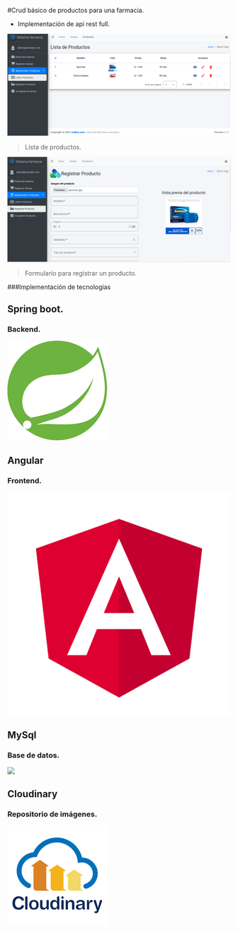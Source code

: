 #Crud básico de productos para una farmacia.
- Implementación de api rest full.

![](https://github.com/jsmithmostacero/SistemaFarmacia/blob/master/readme-img/Captura%20de%20pantalla%202024-05-25%20113506.png)

> Lista de productos.

![](https://github.com/jsmithmostacero/SistemaFarmacia/blob/master/readme-img/Captura%20de%20pantalla%202024-05-25%20113544.png)

> Formulario para registrar un producto.

###Implementación de tecnologías


## Spring boot.
### Backend.

![](https://github.com/jsmithmostacero/SistemaFarmacia/blob/master/readme-img/spring.png)

## Angular
### Frontend.

![](https://github.com/jsmithmostacero/SistemaFarmacia/blob/master/readme-img/angular.png)


## MySql
### Base de datos.

![](https://images.sftcdn.net/images/t_app-icon-m/p/917c77e8-96d1-11e6-8453-00163ed833e7/3780880766/mysql-com-icon.png)


## Cloudinary
### Repositorio de imágenes.

![](https://github.com/jsmithmostacero/SistemaFarmacia/blob/master/readme-img/cloudinary.png)
